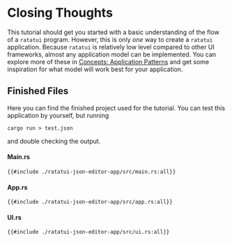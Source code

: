 # Closing Thoughts

This tutorial should get you started with a basic understanding of the flow of a `ratatui` program.
However, this is only _one_ way to create a `ratatui` application. Because `ratatui` is relatively
low level compared to other UI frameworks, almost any application model can be implemented. You can
explore more of these in [Concepts: Application
Patterns](../../concepts/application-patterns/README.md) and get some inspiration for what model
will work best for your application.

## Finished Files

Here you can find the finished project used for the tutorial. You can test this application by
yourself, but running

```shell
cargo run > test.json
```

and double checking the output.

#### Main.rs

```rust,no_run,noplayground
{{#include ./ratatui-json-editor-app/src/main.rs:all}}
```

#### App.rs

```rust,no_run,noplayground
{{#include ./ratatui-json-editor-app/src/app.rs:all}}
```

#### UI.rs

```rust,no_run,noplayground
{{#include ./ratatui-json-editor-app/src/ui.rs:all}}
```
